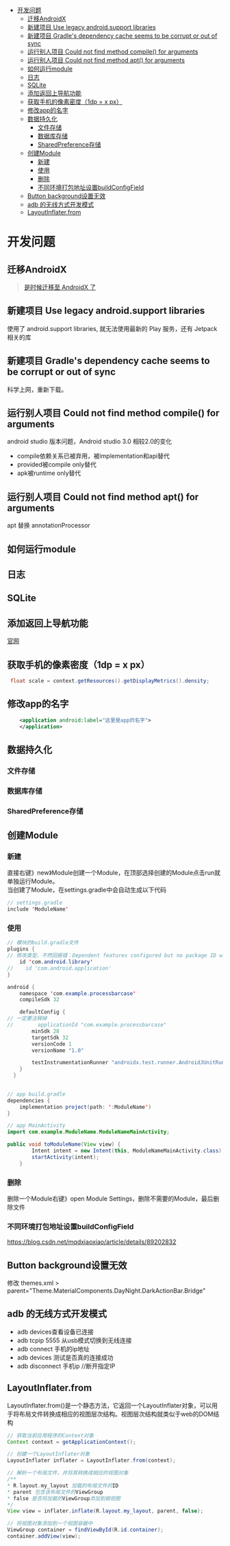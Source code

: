 - [开发问题](#开发问题)
  - [迁移AndroidX](#迁移androidx)
  - [新建项目 Use legacy android.support libraries](#新建项目-use-legacy-androidsupport-libraries)
  - [新建项目 Gradle's dependency cache seems to be corrupt or out of sync](#新建项目-gradles-dependency-cache-seems-to-be-corrupt-or-out-of-sync)
  - [运行别人项目 Could not find method compile() for arguments](#运行别人项目-could-not-find-method-compile-for-arguments)
  - [运行别人项目 Could not find method apt() for arguments](#运行别人项目-could-not-find-method-apt-for-arguments)
  - [如何运行module](#如何运行module)
  - [日志](#日志)
  - [SQLite](#sqlite)
  - [添加返回上导航功能](#添加返回上导航功能)
  - [获取手机的像素密度（1dp = x px）](#获取手机的像素密度1dp--x-px)
  - [修改app的名字](#修改app的名字)
  - [数据持久化](#数据持久化)
    - [文件存储](#文件存储)
    - [数据库存储](#数据库存储)
    - [SharedPreference存储](#sharedpreference存储)
  - [创建Module](#创建module)
    - [新建](#新建)
    - [使用](#使用)
    - [删除](#删除)
    - [不同环境打包地址设置buildConfigField](#不同环境打包地址设置buildconfigfield)
  - [Button background设置无效](#button-background设置无效)
  - [adb 的无线方式开发模式](#adb-的无线方式开发模式)
  - [LayoutInflater.from](#layoutinflaterfrom)

# 开发问题

## 迁移AndroidX
>
> [是时候迁移至 AndroidX 了](https://zhuanlan.zhihu.com/p/136351588)

## 新建项目 Use legacy android.support libraries

使用了 android.support libraries, 就无法使用最新的 Play 服务，还有 Jetpack 相关的库

## 新建项目 Gradle's dependency cache seems to be corrupt or out of sync

科学上网，重新下载。

## 运行别人项目 Could not find method compile() for arguments

android studio 版本问题，Android studio 3.0 相较2.0的变化

- compile依赖关系已被弃用，被implementation和api替代
- provided被compile only替代
- apk被runtime only替代

## 运行别人项目 Could not find method apt() for arguments

apt 替换 annotationProcessor

## 如何运行module

## 日志

<!-- TODO: Log.e、Log.d..... -->

## SQLite
<!-- TODO:  -->

## 添加返回上导航功能

[官网](https://developer.android.google.cn/guide/topics/manifest/activity-element?hl=zh-cn#parent)

## 获取手机的像素密度（1dp = x px）

```Java
 float scale = context.getResources().getDisplayMetrics().density;
```

## 修改app的名字

```xml
    <application android:label="这里是app的名字">
    </application>

```

## 数据持久化

### 文件存储
<!-- TODO: -->
### 数据库存储
<!-- TODO: -->
### SharedPreference存储
<!-- TODO: -->

## 创建Module

### 新建

直接右键》new》Module创建一个Module，在顶部选择创建的Module点击run就单独运行Module。  
当创建了Module，在settings.gradle中会自动生成以下代码

```java
// settings.gradle
include 'ModuleName'
```

### 使用

```java
// 模块的build.gradle文件
plugins {
// 修改类型，不然回报错：Dependent features configured but no package ID was set
    id 'com.android.library'
//    id 'com.android.application'
}

android {
    namespace 'com.example.processbarcase'
    compileSdk 32

    defaultConfig {
// 一定要注释掉
//        applicationId "com.example.processbarcase"
        minSdk 28
        targetSdk 32
        versionCode 1
        versionName "1.0"

        testInstrumentationRunner "androidx.test.runner.AndroidJUnitRunner"
    }
  }
  
```

```java
// app build.gradle
dependencies {
    implementation project(path: ':ModuleName')
}
```

```java
// app MainActivity
import com.example.ModuleName.ModuleNameMainActivity;

public void toModuleName(View view) {
        Intent intent = new Intent(this, ModuleNameMainActivity.class);
        startActivity(intent);
    }

```

### 删除

删除一个Module右键》open Module Settings，删除不需要的Module，最后删除文件

### 不同环境打包地址设置buildConfigField

<https://blog.csdn.net/mqdxiaoxiao/article/details/89202832>

## Button background设置无效

修改 themes.xml > parent="Theme.MaterialComponents.DayNight.DarkActionBar.Bridge"

## adb 的无线方式开发模式

- adb devices查看设备已连接
- adb tcpip 5555 从usb模式切换到无线连接
- adb connect 手机的ip地址
- adb devices 测试是否真的连接成功
- adb disconnect 手机ip //断开指定IP

## LayoutInflater.from

LayoutInflater.from()是一个静态方法，它返回一个LayoutInflater对象，可以用于将布局文件转换成相应的视图层次结构。视图层次结构就类似于web的DOM结构

```java
// 获取当前应用程序的Context对象
Context context = getApplicationContext();

// 创建一个LayoutInflater对象
LayoutInflater inflater = LayoutInflater.from(context);

// 解析一个布局文件，并将其转换成相应的视图对象
/**
* R.layout.my_layout 加载的布局文件的ID
* parent 包含该布局文件的ViewGroup
* false 是否将加载的ViewGroup添加到根视图
*/
View view = inflater.inflate(R.layout.my_layout, parent, false);

// 将视图对象添加到一个视图容器中
ViewGroup container = findViewById(R.id.container);
container.addView(view);

```
